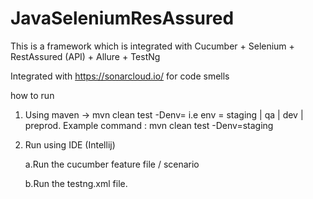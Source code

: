 # JavaSeleniumResAssured

This is a framework which is integrated with Cucumber + Selenium + RestAssured (API) + Allure + TestNg

Integrated with https://sonarcloud.io/ for code smells

how to run

1. Using maven -> mvn clean test -Denv=<env>  i.e env = staging | qa | dev | preprod.
   Example command : mvn clean test -Denv=staging
2. Run using IDE (Intellij)

    a.Run the cucumber feature file / scenario 

    b.Run the testng.xml file.

